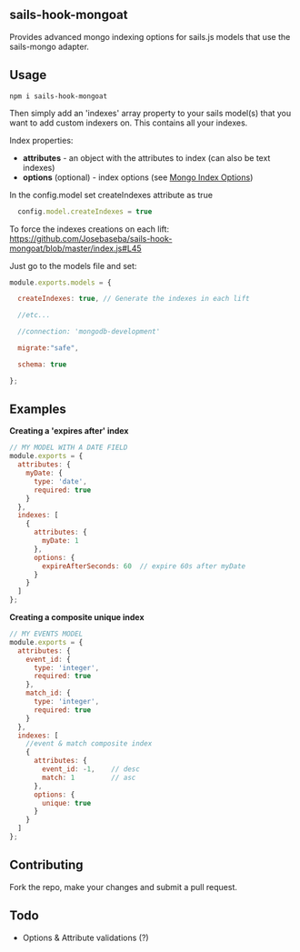 sails-hook-mongoat
-------------------


Provides advanced mongo indexing options for sails.js models that use the sails-mongo adapter.

## Usage ##

    npm i sails-hook-mongoat

Then simply add an 'indexes' array property to your sails model(s) that you want to add custom indexers on.  This contains all your indexes.

Index properties:

 - **attributes** - an object with the attributes to index (can also be text indexes)
 - **options** (optional) - index options (see [Mongo Index Options](http://docs.mongodb.org/manual/reference/method/db.collection.createIndex/#options-for-all-index-types))

In the config.model set createIndexes attribute as true
```javascript
  config.model.createIndexes = true
```
To force the indexes creations on each lift: https://github.com/Josebaseba/sails-hook-mongoat/blob/master/index.js#L45

Just go to the models file and set:

```javascript
module.exports.models = {

  createIndexes: true, // Generate the indexes in each lift

  //etc...

  //connection: 'mongodb-development'

  migrate:"safe",

  schema: true

};
```

## Examples ##

**Creating a 'expires after' index**
```javascript
// MY MODEL WITH A DATE FIELD
module.exports = {
  attributes: {
    myDate: {
      type: 'date',
      required: true
    }
  },
  indexes: [
    {
      attributes: {
        myDate: 1
      },
      options: {
        expireAfterSeconds: 60  // expire 60s after myDate
      }
    }
  ]
};
```


**Creating a composite unique index**
```javascript
// MY EVENTS MODEL
module.exports = {
  attributes: {
    event_id: {
      type: 'integer',
      required: true
    },
    match_id: {
      type: 'integer',
      required: true
    }
  },
  indexes: [
    //event & match composite index
    {
      attributes: {
        event_id: -1,    // desc
        match: 1         // asc
      },
      options: {
        unique: true
      }
    }
  ]
};
```


## Contributing ##

Fork the repo, make your changes and submit a pull request.


## Todo ##

 - Options & Attribute validations (?)
